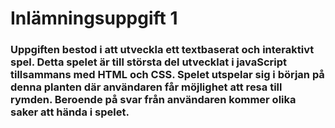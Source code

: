 # Inlämningsuppgift 1

### Uppgiften bestod i att utveckla ett textbaserat och interaktivt spel. Detta spelet är till största del utvecklat i javaScript tillsammans med HTML och CSS. Spelet utspelar sig i början på denna planten där användaren får möjlighet att resa till rymden. Beroende på svar från användaren kommer olika saker att hända i spelet.